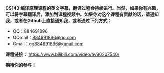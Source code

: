 **CS143 编译原理课程的英文字幕，翻译过程会持续进行。当然，如果你有兴趣，可以将字幕翻译后，添加到课程视频中。如果你对这个课程有贡献的话，请通知我，或者在Github上直接通知我，或者通过下列方式：**

- QQ：884691896
- QQmail：884691896@qq.com
- Gmail：gg884691896@gmail.com

**课程链接：** https://www.bilibili.com/video/av96207540/

**期待你的参与！**
